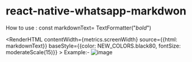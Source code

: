 # react-native-whatsapp-markdwon

How to use : 
const markdownText= TextFormatter("*bold*")


<RenderHTML
          contentWidth={metrics.screenWidth}
          source={{html: markdownText}}
          baseStyle={{color: NEW_COLORS.black80, fontSize: moderateScale(15)}}
        >
</RenderHTML>
Example:-
![image](https://github.com/nirajsinghapr9/react-native-whatsapp-markdwon/assets/66878464/51713310-4060-4d72-a3d1-d33a49cbe663)



